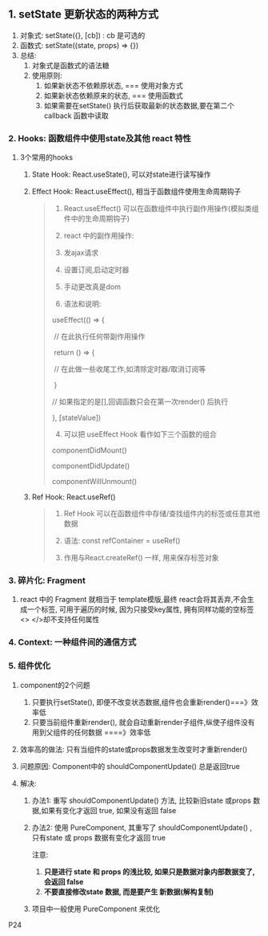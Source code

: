 ## 1. setState 更新状态的两种方式

1. 对象式: setState({}, [cb]) : cb 是可选的
2. 函数式: setState((state, props) => {})
3. 总结:
   1. 对象式是函数式的语法糖
   2. 使用原则:
      1. 如果新状态不依赖原状态, === 使用对象方式
      2. 如果新状态依赖原来的状态, === 使用函数式
      3. 如果需要在setState() 执行后获取最新的状态数据,要在第二个callback 函数中读取



### 2. Hooks: 函数组件中使用state及其他 react 特性

1. 3个常用的hooks

   1. State Hook: React.useState(), 可以对state进行读写操作

   2. Effect Hook: React.useEffect(), 相当于函数组件使用生命周期钩子

      >1.  React.useEffect() 可以在函数组件中执行副作用操作(模拟类组件中的生命周期钩子)
      >
      >2. react 中的副作用操作:
      >
      >   1. 发ajax请求
      >   2. 设置订阅,启动定时器
      >   3. 手动更改真是dom
      >
      >3. 语法和说明:
      >
      >   useEffect(() => {
      >
      >   ​	// 在此执行任何带副作用操作
      >
      >   ​	return () => {
      >
      >   ​		// 在此做一些收尾工作,如清除定时器/取消订阅等
      >
      >   ​	}
      >
      >    // 如果指定的是[],回调函数只会在第一次render() 后执行
      >
      >   }, [stateValue])
      >
      >4. 可以把 useEffect Hook 看作如下三个函数的组合
      >
      >   componentDidMount()
      >
      >   componentDidUpdate()
      >
      >   componentWillUnmount()

   3. Ref Hook: React.useRef()

      >1. Ref Hook 可以在函数组件中存储/查找组件内的标签或任意其他数据
      >
      >2. 语法: const refContainer = useRef()
      >
      >3. 作用与React.createRef() 一样, 用来保存标签对象

### 3. 碎片化: Fragment 

1. react 中的 Fragment 就相当于 template模版,最终 react会将其丢弃,不会生成一个标签, 可用于遍历的时候, 因为只接受key属性, 拥有同样功能的空标签 <> </>却不支持任何属性



### 4. Context: 一种组件间的通信方式

### 5. 组件优化

1. component的2个问题

   1. 只要执行setState(), 即便不改变状态数据,组件也会重新render()===》效率低
   2. 只要当前组件重新render(), 就会自动重新render子组件,纵使子组件没有用到父组件的任何数据 ====》效率低

2. 效率高的做法: 只有当组件的state或props数据发生改变时才重新render()

3. 问题原因: Component中的 shouldComponentUpdate()  总是返回true

4. 解决:

   1. 办法1: 重写 shouldComponentUpdate() 方法,  比较新旧state 或props 数据,如果有变化才返回 true, 如果没有返回 false

   2. 办法2: 使用 PureComponent, 其重写了  shouldComponentUpdate() , 只有state 或 props 数据有变化才返回 true

      注意: 

      1. **只是进行 state 和 props 的浅比较, 如果只是数据对象内部数据变了, 会返回 false**
      2. **不要直接修改state 数据, 而是要产生 新数据(解构复制)**

   3. 项目中一般使用 PureComponent 来优化

P24

